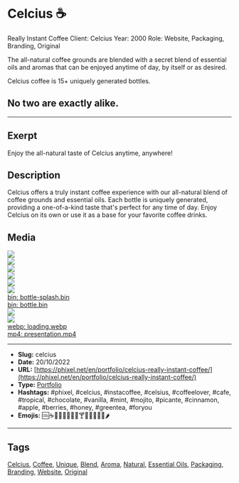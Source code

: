 # Celcius ☕
Really Instant Coffee
Client: Celcius
Year: 2000
Role: Website, Packaging, Branding, Original

The all-natural coffee grounds are blended with a secret blend of essential oils and aromas that can be enjoyed anytime of day, by itself or as desired.

Celcius coffee is 15+ uniquely generated bottles.
## No two are exactly alike.
------------
## Exerpt
Enjoy the all-natural taste of Celcius anytime, anywhere!
## Description
Celcius offers a truly instant coffee experience with our all-natural blend of coffee grounds and essential oils. Each bottle is uniquely generated, providing a one-of-a-kind taste that's perfect for any time of day. Enjoy Celcius on its own or use it as a base for your favorite coffee drinks.
## Media
<img src="media/51e8a9e8/celcius-bar-cut.jpg" loading="lazy"><br>
<img src="media/96e90ad5/celcius-bar.jpg" loading="lazy"><br>
<img src="media/fe5ca1ee/celcius-beach.jpg" loading="lazy"><br>
<img src="media/46e6ca5c/celcius-honey.jpg" loading="lazy"><br>
<img src="media/fb299afb/celcius-morning-cut.jpg" loading="lazy"><br>
<img src="media/b55b3780/celcius-morning.jpg" loading="lazy"><br>
	<a href="media/a3345082/bottle-splash.bin" target="_media">bin: bottle-splash.bin</a><br>
	<a href="media/e7744bd6/bottle.bin" target="_media">bin: bottle.bin</a><br>
<img src="media/6f2adee2/all.jpg" loading="lazy"><br>
<img src="media/a4b4d0ba/amaretto.jpg" loading="lazy"><br>
	<a href="media/de6eb353/loading.webp" target="_media">webp: loading.webp</a><br>
	<a href="media/7829be52/presentation.mp4" target="_media">mp4: presentation.mp4</a><br>

------------
- **Slug:** celcius
- **Date:** 20/10/2022
- **URL:** [https://phixel.net/en/portfolio/celcius-really-instant-coffee/](https://phixel.net/en/portfolio/celcius-really-instant-coffee/)
- **Type:** [Portfolio](#portfolio)
- **Hashtags:** #phixel, #celcius, #instacoffee, #celsius, #coffeelover, #cafe, #tropical, #chocolate, #vanilla, #mint, #mojito, #picante, #cinnamon, #apple, #berries, #honey, #greentea, #foryou
- **Emojis:** 🆒☕🥤🍵🌴🍫🍧🌿🍸🍾🥧🍎🍒🍯🌶️

------------
## Tags
[Celcius](#celcius), [Coffee](#coffee), [Unique](#unique), [Blend](#blend), [Aroma](#aroma), [Natural](#natural), [Essential Oils](#essential-oils), [Packaging](#packaging), [Branding](#branding), [Website](#website), [Original](#original)
